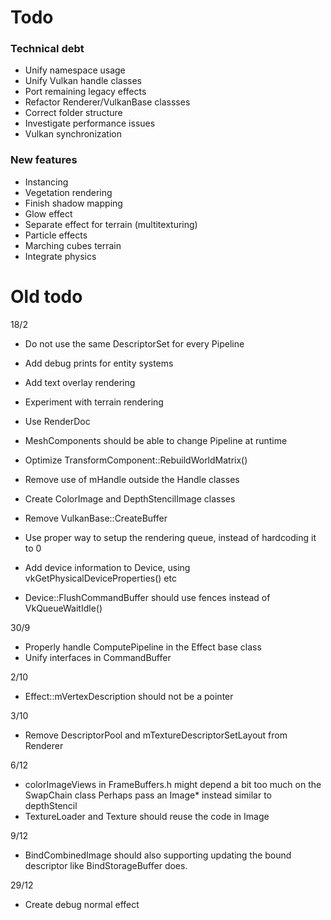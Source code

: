 # Todo

### Technical debt
* Unify namespace usage
* Unify Vulkan handle classes
* Port remaining legacy effects
* Refactor Renderer/VulkanBase classses
* Correct folder structure
* Investigate performance issues
* Vulkan synchronization

### New features
* Instancing
* Vegetation rendering
* Finish shadow mapping
* Glow effect
* Separate effect for terrain (multitexturing)
* Particle effects
* Marching cubes terrain
* Integrate physics

# Old todo

18/2
* Do not use the same DescriptorSet for every Pipeline
* Add debug prints for entity systems
* Add text overlay rendering
* Experiment with terrain rendering
* Use RenderDoc

* MeshComponents should be able to change Pipeline at runtime
* Optimize TransformComponent::RebuildWorldMatrix()
* Remove use of mHandle outside the Handle classes
* Create ColorImage and DepthStencilImage classes
* Remove VulkanBase::CreateBuffer
* Use proper way to setup the rendering queue, instead of hardcoding it to 0
* Add device information to Device, using vkGetPhysicalDeviceProperties() etc
* Device::FlushCommandBuffer should use fences instead of VkQueueWaitIdle()

30/9
* Properly handle ComputePipeline in the Effect base class
* Unify interfaces in CommandBuffer

2/10
* Effect::mVertexDescription should not be a pointer

3/10
* Remove DescriptorPool and mTextureDescriptorSetLayout from Renderer

6/12
* colorImageViews in FrameBuffers.h might depend a bit too much on the SwapChain class
	Perhaps pass an Image* instead similar to depthStencil
* TextureLoader and Texture should reuse the code in Image

9/12
* BindCombinedImage should also supporting updating the bound descriptor like BindStorageBuffer does.

29/12
* Create debug normal effect


